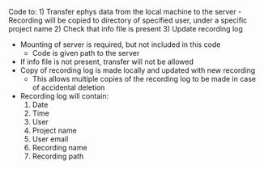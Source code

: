 Code to:
    1) Transfer ephys data from the local machine to the server
        - Recording will be copied to directory of specified user, under a specific project name
    2) Check that info file is present
    3) Update recording log

- Mounting of server is required, but not included in this code
    - Code is given path to the server
- If info file is not present, transfer will not be allowed
- Copy of recording log is made locally and updated with new recording
    - This allows multiple copies of the recording log to be made in case of accidental deletion
- Recording log will contain:
    1) Date
    2) Time
    3) User
    4) Project name
    5) User email
    6) Recording name
    7) Recording path
